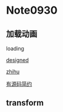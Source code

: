 # Note0930


## 加载动画

loading 

[designed](http://2d-phy.kenji-special.info/work/copied-paints-with-balls)

[zhihu](https://zhuanlan.zhihu.com/p/24464355)

[有源码简约](http://www.cnblogs.com/lhb25/p/loading-spinners-animated-with-css3.html)


## transform

